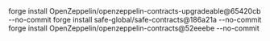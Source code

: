 ##
forge install OpenZeppelin/openzeppelin-contracts-upgradeable@65420cb --no-commit
forge install safe-global/safe-contracts@186a21a --no-commit
forge install OpenZeppelin/openzeppelin-contracts@52eeebe --no-commit
